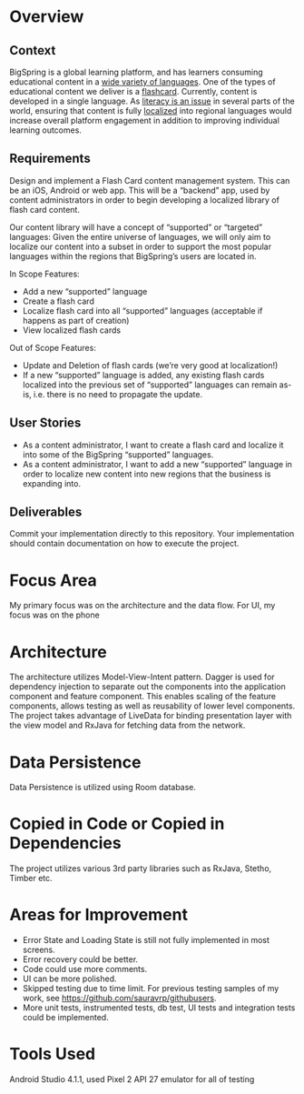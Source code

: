 # Overview
## Context

BigSpring is a global learning platform, and has learners consuming educational content in a [wide variety of languages](https://en.wikipedia.org/wiki/Languages_of_India#Official_languages). One of the types of educational content we deliver is a [flashcard](https://en.wikipedia.org/wiki/Flashcard). Currently, content is developed in a single language. As [literacy is an issue](https://en.wikipedia.org/wiki/Literacy_in_India) in several parts of the world, ensuring that content is fully [localized](https://en.wikipedia.org/wiki/Language_localisation) into regional languages would increase overall platform engagement in addition to improving individual learning outcomes.

## Requirements

Design and implement a Flash Card content management system. This can be an iOS, Android or web app. This will be a “backend” app, used by content administrators in order to begin developing a localized library of flash card content.

Our content library will have a concept of “supported” or “targeted” languages: Given the entire universe of languages, we will only aim to localize our content into a subset in order to support the most popular languages within the regions that BigSpring’s users are located in.

In Scope Features:
- Add a new “supported” language
- Create a flash card
- Localize flash card into all “supported” languages (acceptable if happens as part of creation)
- View localized flash cards

Out of Scope Features:
- Update and Deletion of flash cards (we’re very good at localization!)
- If a new “supported” language is added, any existing flash cards localized into the previous set of “supported” languages can remain as-is, i.e. there is no need to propagate the update.


## User Stories

- As a content administrator, I want to create a flash card and localize it into some of the BigSpring “supported” languages.
- As a content administrator, I want to add a new “supported” language in order to localize new content into new regions that the business is expanding into.

## Deliverables

Commit your implementation directly to this repository. Your implementation should contain documentation on how to execute the project.

# Focus Area
My primary focus was on the architecture and the data flow. 
For UI, my focus was on the phone

# Architecture
The architecture utilizes Model-View-Intent pattern. Dagger is used for dependency injection 
to separate out the components into the application component and feature component. 
This enables scaling of the feature components, allows testing as well as reusability of 
lower level components.
The project takes advantage of LiveData for binding presentation layer with the view model 
and RxJava for fetching data from the network.

# Data Persistence
Data Persistence is utilized using Room database.

# Copied in Code or Copied in Dependencies
The project utilizes various 3rd party libraries such as RxJava, Stetho, Timber etc.

# Areas for Improvement
- Error State and Loading State is still not fully implemented in most screens.
- Error recovery could be better.
- Code could use more comments.
- UI can be more polished.
- Skipped testing due to time limit. For previous testing samples of my work, see https://github.com/sauravrp/githubusers.
- More unit tests, instrumented tests, db test, UI tests and integration tests could be implemented.

# Tools Used
Android Studio 4.1.1, used Pixel 2 API 27 emulator for all of testing